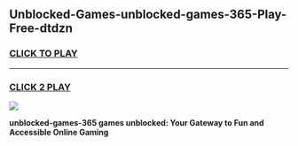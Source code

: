 
## Unblocked-Games-unblocked-games-365-Play-Free-dtdzn
<h3>
<a href="https://premium76.site?title=unblocked-games-365&ref=17A">CLICK TO PLAY</a></h3>
<hr>

<h3>
<a href="https://premium76.site?title=unblocked-games-365&ref=17A">CLICK 2 PLAY</a>
  
</h3>

<a href="https://premium76.site?title=unblocked-games-365&ref=17A"><img src="https://clearcache.store/games.png"></a>


**unblocked-games-365 games unblocked: Your Gateway to Fun and Accessible Online Gaming**
